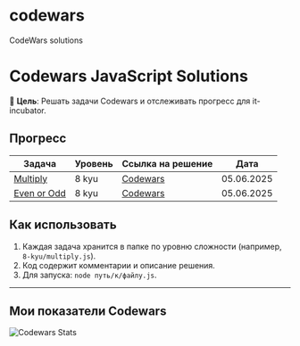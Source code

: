 # codewars
CodeWars solutions
# Codewars JavaScript Solutions

📌 **Цель**: Решать задачи Codewars и отслеживать прогресс для it-incubator.

## Прогресс
| Задача                   | Уровень | Ссылка на решение       | Дата       |
|--------------------------|---------|-------------------------|------------|
| [Multiply](8-kyu/multiply.js) | 8 kyu   | [Codewars](https://www.codewars.com/kata/50654ddff44f800200000004) | 05.06.2025 |
| [Even or Odd](8-kyu/evenOrOdd.js) | 8 kyu   | [Codewars](https://www.codewars.com/kata/53da3dbb4a5168369a0000fe) | 05.06.2025 |

## Как использовать
1. Каждая задача хранится в папке по уровню сложности (например, `8-kyu/multiply.js`).
2. Код содержит комментарии и описание решения.
3. Для запуска: `node путь/к/файлу.js`.

---

## Мои показатели Codewars
![Codewars Stats](https://www.codewars.com/users/Alma-Nemi/badges/large)
